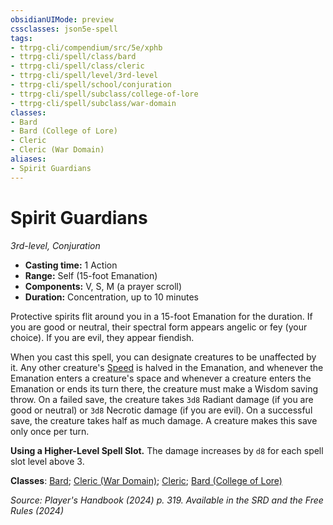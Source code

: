 ```yaml
---
obsidianUIMode: preview
cssclasses: json5e-spell
tags:
- ttrpg-cli/compendium/src/5e/xphb
- ttrpg-cli/spell/class/bard
- ttrpg-cli/spell/class/cleric
- ttrpg-cli/spell/level/3rd-level
- ttrpg-cli/spell/school/conjuration
- ttrpg-cli/spell/subclass/college-of-lore
- ttrpg-cli/spell/subclass/war-domain
classes:
- Bard
- Bard (College of Lore)
- Cleric
- Cleric (War Domain)
aliases:
- Spirit Guardians
---
```

# Spirit Guardians
*3rd-level, Conjuration*  


- **Casting time:** 1 Action
- **Range:** Self (15-foot Emanation)
- **Components:** V, S, M (a prayer scroll)
- **Duration:** Concentration, up to 10 minutes

Protective spirits flit around you in a 15-foot Emanation for the duration. If you are good or neutral, their spectral form appears angelic or fey (your choice). If you are evil, they appear fiendish.

When you cast this spell, you can designate creatures to be unaffected by it. Any other creature's [Speed](Інструменти%20ДМ/CLI/rules/variant-rules/speed-xphb.md) is halved in the Emanation, and whenever the Emanation enters a creature's space and whenever a creature enters the Emanation or ends its turn there, the creature must make a Wisdom saving throw. On a failed save, the creature takes `3d8` Radiant damage (if you are good or neutral) or `3d8` Necrotic damage (if you are evil). On a successful save, the creature takes half as much damage. A creature makes this save only once per turn.

**Using a Higher-Level Spell Slot.** The damage increases by `d8` for each spell slot level above 3.

**Classes**: [Bard](Інструменти%20ДМ/CLI/lists/list-spells-classes-bard.md); [Cleric (War Domain)](Інструменти%20ДМ/CLI/lists/list-spells-classes-war-domain-xphb.md "subclass=XPHB;class=XPHB"); [Cleric](Інструменти%20ДМ/CLI/lists/list-spells-classes-cleric.md); [Bard (College of Lore)](Інструменти%20ДМ/CLI/lists/list-spells-classes-college-of-lore-xphb.md "subclass=XPHB;class=XPHB")

*Source: Player's Handbook (2024) p. 319. Available in the <span title='Systems Reference Document (5.2)'>SRD</span> and the Free Rules (2024)*